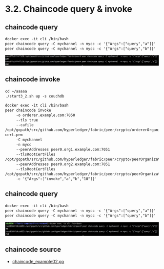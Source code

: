 # 3.2. Chaincode query & invoke

## chaincode query
```shell
docker exec -it cli /bin/bash
peer chaincode query -C mychannel -n mycc -c '{"Args":["query","a"]}'
peer chaincode query -C mychannel -n mycc -c '{"Args":["query","b"]}'
```
![query result](https://github.com/skblockedu/edu19/blob/master/images/query1.png)


## chaincode invoke
```
cd ~/aaaaa
./start3_2.sh up -s couchdb
```

```shell
docker exec -it cli /bin/bash
peer chaincode invoke 
     -o orderer.example.com:7050 
     --tls true 
     --cafile /opt/gopath/src/github.com/hyperledger/fabric/peer/crypto/ordererOrganizations/example.com/orderers/orderer.example.com/msp/tlscacerts/tlsca.example.com-cert.pem 
     -C mychannel 
     -n mycc 
     --peerAddresses peer0.org1.example.com:7051 
     --tlsRootCertFiles /opt/gopath/src/github.com/hyperledger/fabric/peer/crypto/peerOrganizations/org1.example.com/peers/peer0.org1.example.com/tls/ca.crt 
     --peerAddresses peer0.org2.example.com:7051 
     --tlsRootCertFiles /opt/gopath/src/github.com/hyperledger/fabric/peer/crypto/peerOrganizations/org2.example.com/peers/peer0.org2.example.com/tls/ca.crt 
     -c '{"Args":["invoke","a","b","10"]}'
```

## chaincode query
```shell
docker exec -it cli /bin/bash
peer chaincode query -C mychannel -n mycc -c '{"Args":["query","a"]}'
peer chaincode query -C mychannel -n mycc -c '{"Args":["query","b"]}'
```
![query result](https://github.com/skblockedu/edu19/blob/master/images/query2.png)

## chaincode source
- [chaincode_example02.go](https://github.com/skblockedu/edu19/blob/master/src/chaincode_example02.go)

